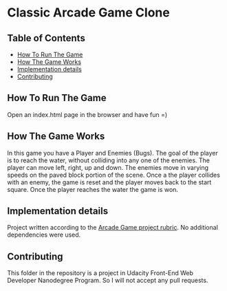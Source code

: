 # Classic Arcade Game Clone

## Table of Contents

* [How To Run The Game](#how-to-run-the-game)
* [How The Game Works](#how-the-game-works)
* [Implementation details](#implementation-details)
* [Contributing](#contributing)

## How To Run The Game

Open an index.html page in the browser and have fun =)

## How The Game Works

In this game you have a Player and Enemies (Bugs). The goal of the player is to reach the water, without colliding into any one of the enemies. The player can move left, right, up and down. The enemies move in varying speeds on the paved block portion of the scene. Once a the player collides with an enemy, the game is reset and the player moves back to the start square. Once the player reaches the water the game is won.

## Implementation details

Project written according to the [Arcade Game project rubric](https://review.udacity.com/?_ga=1.242571394.1230547285.1451946706#!/rubrics/15/view). No additional dependencies were used.

## Contributing

This folder in the repository is a project in Udacity Front-End Web Developer Nanodegree Program. So I will not accept any pull requests.
